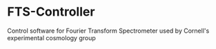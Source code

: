 # FTS-Controller
Control software for Fourier Transform Spectrometer used by Cornell's experimental cosmology group

